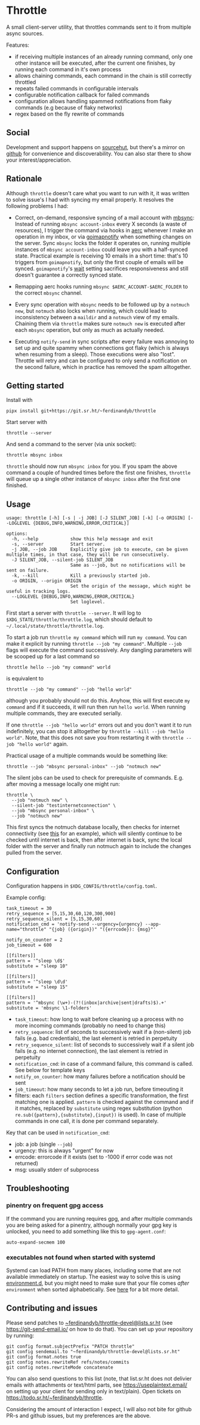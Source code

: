 # Throttle

A small client-server utility, that throttles commands sent to it from multiple
async sources.

Features:

- if receiving multiple instances of an already running command, only one other instance will be executed, after the current one finishes, by running each command in it's own process
- allows chaining commands, each command in the chain is still correctly throttled
- repeats failed commands in configurable intervals
- configurable notification callback for failed commands
- configuration allows handling spammed notifications from flaky commands (e.g because of flaky networks)
- regex based on the fly rewrite of commands

## Social

Development and support happens on
[sourcehut](https://sr.ht/~ferdinandyb/throttle/), but there's a mirror on
[github](https://github.com/ferdinandyb/throttle) for convenience and
discoverability. You can also star there to show your interest/appreciation.

## Rationale

Although `throttle` doesn't care what you want to run with it, it was written
to solve issue's I had with syncing my email properly. It resolves the
following problems I had:

- Correct, on-demand, responsive syncing of a mail account with [mbsync](https://isync.sourceforge.io/):
  Instead of running `mbsync account-inbox` every X seconds (a waste of
  resources), I trigger the command via hooks in [aerc](https://aerc-mail.org/)
  whenever I make an operation in my inbox, or via
  [goimapnotify](https://gitlab.com/shackra/goimapnotify) when something changes
  on the server. Sync `mbsync` locks the folder it operates on, running multiple
  instances of `mbsync account-inbox` could leave you with a half-synced state.
  Practical example is receiving 10 emails in a short time: that's 10 triggers
  from `goimapnotify`, but only the first couple of emails will be synced.
  `goimapnotify`'s [wait](https://gitlab.com/shackra/goimapnotify/-/issues/10)
  setting sacrifices responsiveness and still doesn't guarantee a correctly
  synced state.
- Remapping aerc hooks running `mbsync $AERC_ACCOUNT-$AERC_FOLDER` to the correct `mbsync` channel.
- Every sync operation with `mbsync` needs to be followed up by a `notmuch new`,
  but `notmuch` also locks when running, which could lead to inconsistency
  between a `maildir` and a `notmuch` view of my emails. Chaining them via
  `throttle` makes sure `notmuch new` is executed after each `mbsync` operation,
  but only as much as actually needed.

- Executing `notify-send` in sync scripts after every failure was annoying to
  set up and quite spammy when connections got flaky (which is always when
  resuming from a sleep). Those executions were also "lost". Throttle will
  retry and can be configured to only send a notification on the second
  failure, which in practice has removed the spam alltogether.


## Getting started

Install with

```
pipx install git+https://git.sr.ht/~ferdinandyb/throttle
```

Start server with

```
throttle --server
```

And send a command to the server (via unix socket):

```
throttle mbsync inbox
```

`throttle` should now run `mbsync inbox` for you. If you spam the above command
a couple of hundred times before the first one finishes, `throttle` will queue
up a single other instance of `mbsync inbox` after the first one finished.


## Usage

```
usage: throttle [-h] [-s | -j JOB] [-J SILENT_JOB] [-k] [-o ORIGIN] [--LOGLEVEL {DEBUG,INFO,WARNING,ERROR,CRITICAL}]

options:
  -h, --help            show this help message and exit
  -s, --server          Start server.
  -j JOB, --job JOB     Explicitly give job to execute, can be given multiple times, in that case, they will be run consecutively.
  -J SILENT_JOB, --silent-job SILENT_JOB
                        Same as --job, but no notifications will be sent on failure.
  -k, --kill            Kill a previously started job.
  -o ORIGIN, --origin ORIGIN
                        Set the origin of the message, which might be useful in tracking logs.
  --LOGLEVEL {DEBUG,INFO,WARNING,ERROR,CRITICAL}
                        Set loglevel.

```

First start a server with `throttle --server`. It will log to
`$XDG_STATE/throttle/throttle.log`, which should default to
`~/.local/state/throttle/throttle.log`.

To start a job run `throttle my command` which will run `my command`. You can
make it explicit by running `throttle --job "my command"`. Multiple `--job`
flags will execute the command successively. Any dangling parameters will be
scooped up for a last command so

```
throttle hello --job "my command" world
```

is equivalent to

```
throttle --job "my command" --job "hello world"
```

although you probably should not do this. Anyhow, this will first execute `my
command` and if it succeeds, it will run then run `hello world`. When running
multiple commands, they are executed serially.

If one `throttle --job "hello world"` errors out and you don't want it to run
indefinitely, you can stop it alltogether by `throttle --kill --job "hello
world"`. Note, that this does not save you from restarting it with `throttle
--job "hello world"` again.

Practical usage of a multiple commands would be something like:

```
throttle --job "mbsync personal-inbox" --job "notmuch new"
```

The silent jobs can be used to check for prerequisite of commands. E.g. after moving a message locally one might run:

```
throttle \
  --job "notmuch new" \
  --silent-job "testinternetconnection" \
  --job "mbsync personal-inbox" \
  --job "notmuch new"
```

This first syncs the notmuch database locally, then checks for internet
connectivity (see
[this](https://github.com/ferdinandyb/dotfiles/blob/master/bin/testinternetconnection)
for an example), which will silently continue to be checked until internet is
back, then after internet is back, sync the local folder with the server and
finally run notmuch again to include the changes pulled from the server.

## Configuration

Configuration happens in `$XDG_CONFIG/throttle/config.toml`.

Example config:

```
task_timeout = 30
retry_sequence = [5,15,30,60,120,300,900]
retry_sequence_silent = [5,15,30,60]
notification_cmd = 'notify-send --urgency={urgency} --app-name="throttle" "{job} ({origin})" "({errcode}): {msg}"'

notify_on_counter = 2
job_timeout = 600

[[filters]]
pattern = '^sleep \d$'
substitute = "sleep 10"

[[filters]]
pattern = '^sleep \d\d'
substitute = "sleep 15"

[[filters]]
pattern = '^mbsync (\w+)-(?!(inbox|archive|sent|drafts)$).+'
substitute = 'mbsync \1-folders'
```

- `task_timeout`: how long to wait before cleaning up a process with no more incoming commands (probably no need to change this)
- `retry_sequence`: list of seconds to successively wait if a (non-silent) job fails (e.g. bad credentials), the last element is retried in perpetuity
- `retry_sequence_silent`: list of seconds to successively wait if a silent job fails (e.g. no internet connection), the last element is retried in perpetuity
- `notification_cmd`: in case of a command failure, this command is called. See below for template keys
- `notify_on_counter`: how many failures before a notification should be sent
- `job_timeout`: how many seconds to let a job run, before timeouting it
- filters: each `filters` section defines a specific transformation, the first matching one is applied. `pattern` is checked against the command and if it matches, replaced by `substitute` using regex substitution (python `re.sub({pattern},{substitute},{input})` is used). In case of multiple commands in one call, it is done per command separately.

Key that can be used in `notification_cmd`:

- job: a job (single `--job`)
- urgency: this is always "urgent" for now
- errcode: errorcode if it exists (set to -1000 if error code was not returned)
- msg: usually stderr of subprocess

## Troubleshooting

### pinentry on frequent gpg access

If the command you are running requires gpg, and after multiple commands you are being asked for a pinentry, although normally your gpg key is unlocked, you need to add something like this to `gpg-agent.conf`:

```
auto-expand-secmem 100
```

### executables not found when started with systemd

Systemd can load PATH from many places, including some that are not available
immediately on startup. The easiest way to solve this is using
[environment.d](https://www.freedesktop.org/software/systemd/man/latest/environment.d.html),
but you might need to make sure that your file comes _after_ `environment` when
sorted alphabetically. See
[here](https://github.com/ferdinandyb/dotfiles/blob/master/.config/environment.d/README.md)
for a bit more detail.

## Contributing and issues

Please send patches to
[~ferdinandyb/throttle-devel@lists.sr.ht](mailto:~ferdinandyb/throttle-devel@lists.sr.ht)
(see https://git-send-email.io/ on how to do that). You can set up your repository by running:

```
git config format.subjectPrefix "PATCH throttle"
git config sendemail.to "~ferdinandyb/throttle-devel@lists.sr.ht"
git config format.notes true
git config notes.rewriteRef refs/notes/commits
git config notes.rewriteMode concatenate
```

You can also send questions to this list (note, that list.sr.ht does not
delivier emails with attachments or text/html parts, see
https://useplaintext.email/ on setting up your client for sending only in
text/plain). Open tickets on https://todo.sr.ht/~ferdinandyb/throttle.

Considering the amount of interaction I expect, I will also not bite for github
PR-s and github issues, but my preferences are the above.
